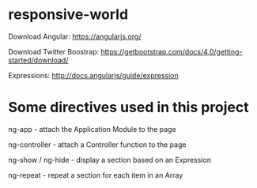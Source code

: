 # responsive-world

Download Angular:
https://angularjs.org/

Download Twitter Boostrap:
https://getbootstrap.com/docs/4.0/getting-started/download/

Expressions:
http://docs.angularjs/guide/expression


# Some directives used in this project

ng-app - attach the Application Module to the page

ng-controller - attach a Controller function to the page

ng-show / ng-hide - display a section based on an Expression

ng-repeat - repeat a section for each item in an Array
